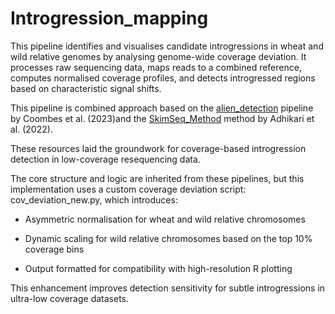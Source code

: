 # Introgression_mapping

This pipeline identifies and visualises candidate introgressions in wheat and wild relative genomes by analysing genome-wide coverage deviation. It processes raw sequencing data, maps reads to a combined reference, computes normalised coverage profiles, and detects introgressed regions based on characteristic signal shifts.

This pipeline is combined approach based on the [alien_detection](https://github.com/benedictcoombes/alien_detection) pipeline by Coombes et al. (2023)and the [SkimSeq_Method](https://github.com/sandeshsth/SkimSeq_Method) method by Adhikari et al. (2022).

These resources laid the groundwork for coverage-based introgression detection in low-coverage resequencing data.

The core structure and logic are inherited from these pipelines, but this implementation uses a custom coverage deviation script:
cov_deviation_new.py, which introduces:

* Asymmetric normalisation for wheat and wild relative chromosomes

* Dynamic scaling for wild relative chromosomes based on the top 10% coverage bins

* Output formatted for compatibility with high-resolution R plotting

This enhancement improves detection sensitivity for subtle introgressions in ultra-low coverage datasets.
